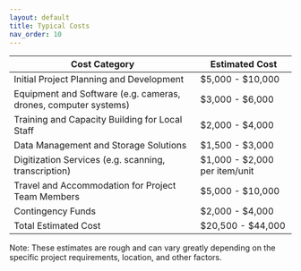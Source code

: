 ```yaml
---
layout: default
title: Typical Costs
nav_order: 10
---
```


| **Cost Category** | **Estimated Cost** |
| --- | --- |
| Initial Project Planning and Development | $5,000 - $10,000 |
| Equipment and Software (e.g. cameras, drones, computer systems) | $3,000 - $6,000 |
| Training and Capacity Building for Local Staff | $2,000 - $4,000 |
| Data Management and Storage Solutions | $1,500 - $3,000 |
| Digitization Services (e.g. scanning, transcription) | $1,000 - $2,000 per item/unit |
| Travel and Accommodation for Project Team Members | $5,000 - $10,000 |
| Contingency Funds | $2,000 - $4,000 |
| Total Estimated Cost | $20,500 - $44,000 |

Note: These estimates are rough and can vary greatly depending on the specific project requirements, location, and other factors.